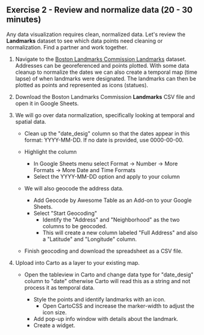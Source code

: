 ## **Exercise 2 - Review and normalize data (20 - 30 minutes)**

Any data visualization requires clean, normalized data. Let's review the **Landmarks** dataset to see which data points need cleaning or normalization. Find a partner and work together.

1. Navigate to the [Boston Landmarks Commission Landmarks](https://data.boston.gov/dataset/boston-landmarks-commission-blc-landmarks) dataset. Addresses can be georeferenced and points plotted. With some data cleanup to normalize the dates we can also create a temporal map (time lapse) of when landmarks were designated. The landmarks can then be plotted as points and represented as icons (statues).

2. Download the Boston Landmarks Commission **Landmarks** CSV file and open it in Google Sheets.

3. We will go over data normalization, specifically looking at temporal and spatial data.
   * Clean up the "date_desig" column so that the dates appear in this format: YYYY-MM-DD. If no date is provided, use 0000-00-00.

   * Highlight the column
     * In Google Sheets menu select Format → Number → More Formats → More Date and Time Formats
     * Select the YYYY-MM-DD option and apply to your column

   * We will also geocode the address data.

     * Add Geocode by Awesome Table as an Add-on to your Google Sheets.
     * Select "Start Geocoding"
       * Identify the "Address" and "Neighborhood" as the two columns to be geocoded.
       * This will create a new column labeled "Full Address" and also a "Latitude" and "Longitude" column.

   * Finish geocoding and download the spreadsheet as a CSV file.
  
4. Upload into Carto as a layer to your existing map.
   * Open the tableview in Carto and change data type for "date_desig" column to "date" otherwise Carto will read this as a string and not process it as temporal data.

     * Style the points and identify landmarks with an icon.
       * Open CartoCSS and increase the marker-width to adjust the icon size.
     * Add pop-up info window with details about the landmark.
     * Create a widget.

